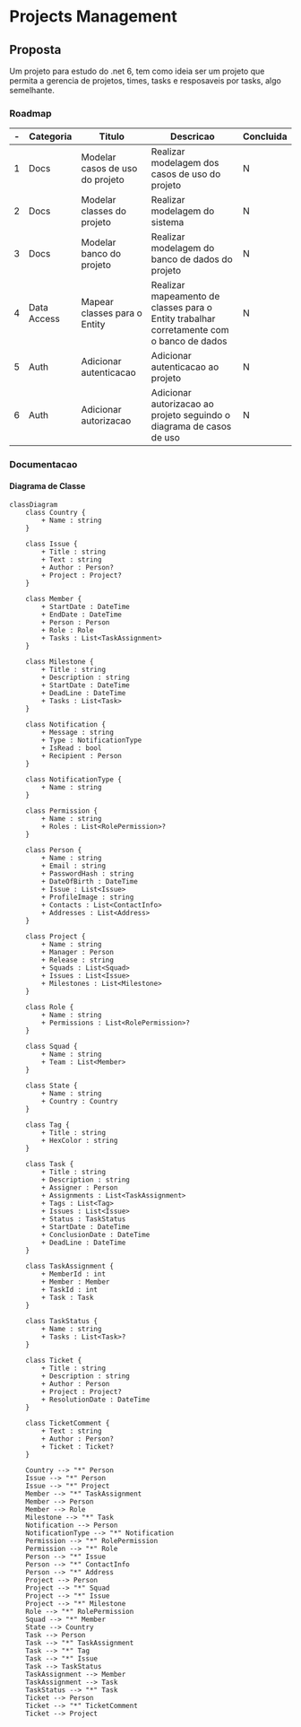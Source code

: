 # Projects Management

## Proposta

Um projeto para estudo do .net 6, tem como ideia ser um projeto que permita a gerencia de projetos, times, tasks e resposaveis por tasks, algo semelhante.

### Roadmap

| -   | Categoria   | Titulo                          | Descricao                                                                                | Concluida |
| --- | ----------- | ------------------------------- | ---------------------------------------------------------------------------------------- | --------- |
| 1   | Docs        | Modelar casos de uso do projeto | Realizar modelagem dos casos de uso do projeto                                           | N         |
| 2   | Docs        | Modelar classes do projeto      | Realizar modelagem do sistema                                                            | N         |
| 3   | Docs        | Modelar banco do projeto        | Realizar modelagem do banco de dados do projeto                                          | N         |
| 4   | Data Access | Mapear classes para o Entity    | Realizar mapeamento de classes para o Entity trabalhar corretamente com o banco de dados | N         |
| 5   | Auth        | Adicionar autenticacao          | Adicionar autenticacao ao projeto                                                        | N         |
| 6   | Auth        | Adicionar autorizacao           | Adicionar autorizacao ao projeto seguindo o diagrama de casos de uso                     | N         |






### Documentacao

#### Diagrama de Classe

```mermaid
classDiagram
    class Country {
        + Name : string
    }

    class Issue {
        + Title : string
        + Text : string
        + Author : Person?
        + Project : Project?
    }

    class Member {
        + StartDate : DateTime
        + EndDate : DateTime
        + Person : Person
        + Role : Role
        + Tasks : List<TaskAssignment>
    }

    class Milestone {
        + Title : string
        + Description : string
        + StartDate : DateTime
        + DeadLine : DateTime
        + Tasks : List<Task>
    }

    class Notification {
        + Message : string
        + Type : NotificationType
        + IsRead : bool
        + Recipient : Person
    }

    class NotificationType {
        + Name : string
    }

    class Permission {
        + Name : string
        + Roles : List<RolePermission>?
    }

    class Person {
        + Name : string
        + Email : string
        + PasswordHash : string
        + DateOfBirth : DateTime
        + Issue : List<Issue>
        + ProfileImage : string
        + Contacts : List<ContactInfo>
        + Addresses : List<Address>
    }

    class Project {
        + Name : string
        + Manager : Person
        + Release : string
        + Squads : List<Squad>
        + Issues : List<Issue>
        + Milestones : List<Milestone>
    }

    class Role {
        + Name : string
        + Permissions : List<RolePermission>?
    }

    class Squad {
        + Name : string
        + Team : List<Member>
    }

    class State {
        + Name : string
        + Country : Country
    }

    class Tag {
        + Title : string
        + HexColor : string
    }

    class Task {
        + Title : string
        + Description : string
        + Assigner : Person
        + Assignments : List<TaskAssignment>
        + Tags : List<Tag>
        + Issues : List<Issue>
        + Status : TaskStatus
        + StartDate : DateTime
        + ConclusionDate : DateTime
        + DeadLine : DateTime
    }

    class TaskAssignment {
        + MemberId : int
        + Member : Member
        + TaskId : int
        + Task : Task
    }

    class TaskStatus {
        + Name : string
        + Tasks : List<Task>?
    }

    class Ticket {
        + Title : string
        + Description : string
        + Author : Person
        + Project : Project?
        + ResolutionDate : DateTime
    }

    class TicketComment {
        + Text : string
        + Author : Person?
        + Ticket : Ticket?
    }

    Country --> "*" Person
    Issue --> "*" Person
    Issue --> "*" Project
    Member --> "*" TaskAssignment
    Member --> Person
    Member --> Role
    Milestone --> "*" Task
    Notification --> Person
    NotificationType --> "*" Notification
    Permission --> "*" RolePermission
    Permission --> "*" Role
    Person --> "*" Issue
    Person --> "*" ContactInfo
    Person --> "*" Address
    Project --> Person
    Project --> "*" Squad
    Project --> "*" Issue
    Project --> "*" Milestone
    Role --> "*" RolePermission
    Squad --> "*" Member
    State --> Country
    Task --> Person
    Task --> "*" TaskAssignment
    Task --> "*" Tag
    Task --> "*" Issue
    Task --> TaskStatus
    TaskAssignment --> Member
    TaskAssignment --> Task
    TaskStatus --> "*" Task
    Ticket --> Person
    Ticket --> "*" TicketComment
    Ticket --> Project
```



